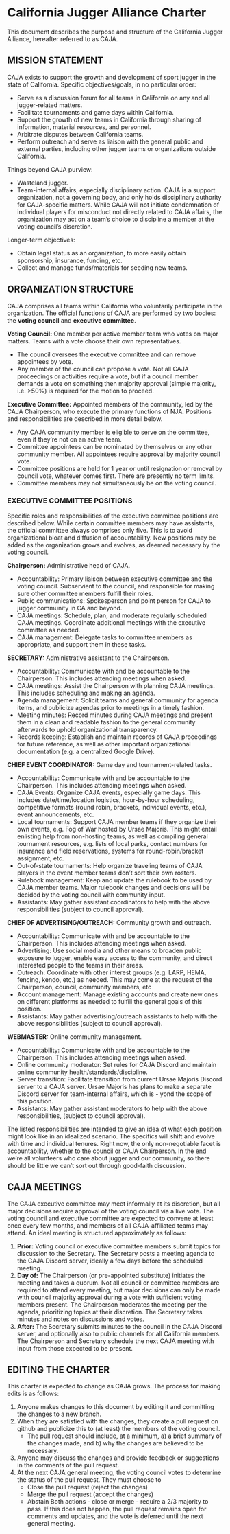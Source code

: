 # California Jugger Alliance Charter
This document describes the purpose and structure of the California Jugger Alliance, hereafter referred to as CAJA.

## MISSION STATEMENT
CAJA exists to support the growth and development of sport jugger in the state of California. Specific objectives/goals, in no particular order:

 - Serve as a discussion forum for all teams in California on any and all jugger-related matters.  
 - Facilitate tournaments and game days within California.  
 - Support the growth of new teams in California through sharing of information, material resources, and personnel.  
 - Arbitrate disputes between California teams.  
 - Perform outreach and serve as liaison with the general public and external parties, including other jugger teams or organizations outside California.

Things beyond CAJA purview:

 - Wasteland jugger.  
 - Team-internal affairs, especially disciplinary action. CAJA is a support organization, not a governing body, and only holds disciplinary authority for CAJA-specific matters. While CAJA will not initiate condemnation of individual players for misconduct not directly related to CAJA affairs, the organization may act on a team’s choice to discipline a member at the voting council’s discretion.

Longer-term objectives:

 - Obtain legal status as an organization, to more easily obtain sponsorship, insurance, funding, etc.  
 - Collect and manage funds/materials for seeding new teams.

## ORGANIZATION STRUCTURE
CAJA comprises all teams within California who voluntarily participate in the organization. The official functions of CAJA are performed by two bodies: the **voting council** and **executive committee**.

**Voting Council:** One member per active member team who votes on major matters. Teams with a vote choose their own representatives.  
  - The council oversees the executive committee and can remove appointees by vote.  
  - Any member of the council can propose a vote. Not all CAJA proceedings or activities require a vote, but if a council member demands a vote on something then majority approval (simple majority, i.e. \>50%) is required for the motion to proceed.  

**Executive Committee:** Appointed members of the community, led by the CAJA Chairperson, who execute the primary functions of NJA. Positions and responsibilities are described in more detail below.  
  - Any CAJA community member is eligible to serve on the committee, even if they’re not on an active team.  
  - Committee appointees can be nominated by themselves or any other community member. All appointees require approval by majority council vote.  
  - Committee positions are held for 1 year or until resignation or removal by council vote, whatever comes first. There are presently no term limits.  
  - Committee members may not simultaneously be on the voting council.

### EXECUTIVE COMMITTEE POSITIONS
Specific roles and responsibilities of the executive committee positions are described below. While certain committee members may have assistants, the official committee always comprises only five. This is to avoid organizational bloat and diffusion of accountability. New positions may be added as the organization grows and evolves, as deemed necessary by the voting council.

**Chairperson:** Administrative head of CAJA.

 - Accountability: Primary liaison between executive committee and the voting council. Subservient to the council, and responsible for making sure other committee members fulfill their roles.  
 - Public communications: Spokesperson and point person for CAJA to jugger community in CA and beyond.  
 - CAJA meetings: Schedule, plan, and moderate regularly scheduled CAJA meetings. Coordinate additional meetings with the executive committee as needed.  
 - CAJA management: Delegate tasks to committee members as appropriate, and support them in these tasks.

**SECRETARY:** Administrative assistant to the Chairperson.

 - Accountability: Communicate with and be accountable to the Chairperson. This includes attending meetings when asked.  
 - CAJA meetings: Assist the Chairperson with planning CAJA meetings. This includes scheduling and making an agenda.  
 - Agenda management: Solicit teams and general community for agenda items, and publicize agendas prior to meetings in a timely fashion.  
 - Meeting minutes: Record minutes during CAJA meetings and present them in a clean and readable fashion to the general community afterwards to uphold organizational transparency.  
 - Records keeping: Establish and maintain records of CAJA proceedings for future reference, as well as other important organizational documentation (e.g. a centralized Google Drive).

**CHIEF EVENT COORDINATOR:** Game day and tournament-related tasks.

 - Accountability: Communicate with and be accountable to the Chairperson. This includes attending meetings when asked.  
 - CAJA Events: Organize CAJA events, especially game days. This includes date/time/location logistics, hour-by-hour scheduling, competitive formats (round robin, brackets, individual events, etc.), event announcements, etc.  
 - Local tournaments: Support CAJA member teams if they organize their own events, e.g. Fog of War hosted by Ursae Majoris. This might entail enlisting help from non-hosting teams, as well as compiling general tournament resources, e.g. lists of local parks, contact numbers for insurance and field reservations, systems for round-robin/bracket assignment, etc.  
 - Out-of-state tournaments: Help organize traveling teams of CAJA players in the event member teams don’t sort their own rosters.  
 - Rulebook management: Keep and update the rulebook to be used by CAJA member teams. Major rulebook changes and decisions will be decided by the voting council with community input.  
 - Assistants: May gather assistant coordinators to help with the above responsibilities (subject to council approval).

**CHIEF OF ADVERTISING/OUTREACH:** Community growth and outreach.

 - Accountability: Communicate with and be accountable to the Chairperson. This includes attending meetings when asked.  
 - Advertising: Use social media and other means to broaden public exposure to jugger, enable easy access to the community, and direct interested people to the teams in their areas.  
 - Outreach: Coordinate with other interest groups (e.g. LARP, HEMA, fencing, kendo, etc.) as needed. This may come at the request of the Chairperson, council, community members, etc  
 - Account management: Manage existing accounts and create new ones on different platforms as needed to fulfill the general goals of this position.  
 - Assistants: May gather advertising/outreach assistants to help with the above responsibilities (subject to council approval).

**WEBMASTER:** Online community management.

 - Accountability: Communicate with and be accountable to the Chairperson. This includes attending meetings when asked.  
 - Online community moderator: Set rules for CAJA Discord and maintain online community health/standards/discipline.  
 - Server transition: Facilitate transition from current Ursae Majoris Discord server to a CAJA server. Ursae Majoris has plans to make a separate Discord server for team-internal affairs, which is  - yond the scope of this position.  
 - Assistants: May gather assistant moderators to help with the above responsibilities, (subject to council approval).

The listed responsibilities are intended to give an idea of what each position might look like in an idealized scenario. The specifics will shift and evolve with time and individual tenures. Right now, the only non-negotiable facet is accountability, whether to the council or CAJA Chairperson. In the end we’re all volunteers who care about jugger and our community, so there should be little we can’t sort out through good-faith discussion.

## CAJA MEETINGS
The CAJA executive committee may meet informally at its discretion, but all major decisions require approval of the voting council via a live vote. The voting council and executive committee are expected to convene at least once every few months, and members of all CAJA-affiliated teams may attend. An ideal meeting is structured approximately as follows:

1. **Prior:** Voting council or executive committee members submit topics for discussion to the Secretary. The Secretary posts a meeting agenda to the CAJA Discord server, ideally a few days before the scheduled meeting.  
2. **Day of:** The Chairperson (or pre-appointed substitute) initiates the meeting and takes a quorum. Not all council or committee members are required to attend every meeting, but major decisions can only be made with council majority approval during a vote with sufficient voting members present. The Chairperson moderates the meeting per the agenda, prioritizing topics at their discretion. The Secretary takes minutes and notes on discussions and votes.  
3. **After:** The Secretary submits minutes to the council in the CAJA Discord server, and optionally also to public channels for all California members. The Chairperson and Secretary schedule the next CAJA meeting with input from those expected to be present.

## EDITING THE CHARTER
This charter is expected to change as CAJA grows. The process for making edits is as follows:
1. Anyone makes changes to this document by editing it and committing the changes to a new branch.
2. When they are satisfied with the changes, they create a pull request on github and publicize this to (at least) the members of the voting council.
     - The pull request should include, at a minimum, a) a brief summary of the changes made, and b) why the changes are believed to be necessary.
3. Anyone may discuss the changes and provide feedback or suggestions in the comments of the pull request.
4. At the next CAJA general meeting, the voting council votes to determine the status of the pull request. They must choose to
     - Close the pull request (reject the changes)
     - Merge the pull request (accept the changes)
     - Abstain
   Both actions - close or merge - require a 2/3 majority to pass. If this does not happen, the pull request remains open for comments and updates, and the vote is deferred until the next general meeting.
